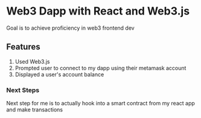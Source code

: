 # Web3 Dapp with React and Web3.js 

Goal is to achieve proficiency in web3 frontend dev

## Features

1. Used Web3.js
2. Prompted user to connect to my dapp using their  metamask account
3. Displayed a user's account balance

### Next Steps

Next step for me is to actually hook into a smart contract from my react app and make transactions

